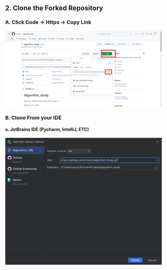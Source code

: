 ## 2. Clone the Forked Repository
### A. Click Code → Https → Copy Link
![img.png](../../../img/notice/2_1.png)

### B. Clone From your IDE

#### a. JetBrains IDE (Pycharm, IntelliJ, ETC)
![img.png](../../../img/notice/2_2_1.png)
